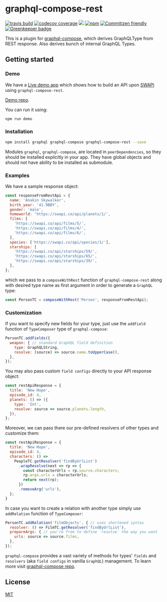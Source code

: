 # graphql-compose-rest

[![travis build](https://img.shields.io/travis/graphql-compose/graphql-compose-rest.svg)](https://travis-ci.org/graphql-compose/graphql-compose-rest)
[![codecov coverage](https://img.shields.io/codecov/c/github/graphql-compose/graphql-compose-rest.svg)](https://codecov.io/github/graphql-compose/graphql-compose-rest)
[![](https://img.shields.io/npm/v/graphql-compose-rest.svg)](https://www.npmjs.com/package/graphql-compose-rest)
[![npm](https://img.shields.io/npm/dt/graphql-compose-rest.svg)](http://www.npmtrends.com/graphql-compose-rest)
[![Commitizen friendly](https://img.shields.io/badge/commitizen-friendly-brightgreen.svg)](http://commitizen.github.io/cz-cli/)
[![Greenkeeper badge](https://badges.greenkeeper.io/graphql-compose/graphql-compose-rest.svg)](https://greenkeeper.io/)

This is a plugin for [graphql-compose](https://github.com/nodkz/graphql-compose), which derives GraphQLType from REST response. Also derives bunch of internal GraphQL Types.

## Getting started

### Demo

We have a [Live demo app](https://graphql-compose-swapi.herokuapp.com) which shows how to build an API upon [SWAPI](https://swapi.co) using `graphql-compose-rest`.

[Demo repo](https://github.com/lyskos97/graphql-compose-rest).

You can run it using:

```js
npm run demo
```

### Installation

```bash
npm install graphql graphql-compose graphql-compose-rest --save
```

Modules `graphql`, `graphql-compose`, are located in `peerDependencies`, so they should be installed explicitly in your app. They have global objects and should not have ability to be installed as submodule.

### Examples

We have a sample response object:

```js
const responseFromRestApi = {
  name: 'Anakin Skywalker',
  birth_year: '41.9BBY',
  gender: 'male',
  homeworld: 'https://swapi.co/api/planets/1/',
  films: [
    'https://swapi.co/api/films/5/',
    'https://swapi.co/api/films/4/',
    'https://swapi.co/api/films/6/',
  ],
  species: ['https://swapi.co/api/species/1/'],
  starships: [
    'https://swapi.co/api/starships/59/',
    'https://swapi.co/api/starships/65/',
    'https://swapi.co/api/starships/39/',
  ],
};
```

which we pass to a `composeWithRest` function of `graphql-compose-rest` along with desired type name as first argument in order to generate a `GraphQL` type:

```js
const PersonTC = composeWithRest('Person', responseFromRestApi);
```

### Customization

If you want to specify new fields for your type, just use the `addField` function of `TypeComposer` type of `graphql-compose`:

```js
PersonTC.addFields({
  weapon: { // standard GraphQL field definition
    type: GraphQLString,
    resolve: (source) => source.name.toUpperCase(),
  },
});
```

You may also pass custom `field configs` directly to your API response object:

```js
const restApiResponse = {
  title: 'New Hope',
  episode_id: 4,
  planets: () => ({
    type: 'Int',
    resolve: source => source.planets.length,
  }),
};
```

Moreover, we can pass there our pre-defined resolvers of other types and customize them:
```js
const restApiResponse = {
  title: 'New Hope',
  episode_id: 4,
  characters: () =>
    PeopleTC.getResolver('findByUrlList')
      .wrapResolve(next => rp => {
        const characterUrls = rp.source.characters;
        rp.args.urls = characterUrls;
        return next(rp);
      })
      .removeArg('urls'),
  };
}
```

In case you want to create a relation with another type simply use `addRelation` function of `TypeComposer`:

```js
PersonTC.addRelation('filmObjects', { // uses shortened syntax
  resolver: () => FilmTC.getResolver('findByUrlList'),
  prepareArgs: { // you're free to define `resolve` the way you want
    urls: source => source.films,
  },
});
```

`graphql-compose` provides a vast variety of methods for types' `fields` and `resolvers` (aka `field configs` in vanilla `GraphQL`) management. To learn more visit [graphql-compose repo](https://github.com/nodkz/graphql-compose).

## License

[MIT](https://github.com/graphql-compose/graphql-compose-rest/blob/master/LICENSE.md)
